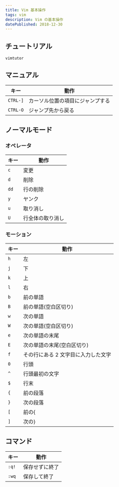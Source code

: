 ```yaml
---
title: Vim 基本操作
tags: vim
description: Vim の基本操作
datePublished: 2018-12-30
---
```


## チュートリアル

```
vimtutor
```

## マニュアル

| キー     | 動作                             |
| -------- | -------------------------------- |
| `CTRL-]` | カーソル位置の項目にジャンプする |
| `CTRL-O` | ジャンプ先から戻る               |

## ノーマルモード

### オペレータ

| キー | 動作             |
| ---- | ---------------- |
| `c`  | 変更             |
| `d`  | 削除             |
| `dd` | 行の削除         |
| `y`  | ヤンク           |
| `u`  | 取り消し         |
| `U`  | 行全体の取り消し |

### モーション

| キー | 動作                                |
| ---- | ----------------------------------- |
| `h`  | 左                                  |
| `j`  | 下                                  |
| `k`  | 上                                  |
| `l`  | 右                                  |
| `b`  | 前の単語                            |
| `B`  | 前の単語(空白区切り)                |
| `w`  | 次の単語                            |
| `W`  | 次の単語(空白区切り)                |
| `e`  | 次の単語の末尾                      |
| `E`  | 次の単語の末尾(空白区切り)          |
| `f`  | その行にある 2 文字目に入力した文字 |
| `0`  | 行頭                                |
| `^`  | 行頭最初の文字                      |
| `$`  | 行末                                |
| `{`  | 前の段落                            |
| `}`  | 次の段落                            |
| `[`  | 前の{                               |
| `]`  | 次の}                               |

## コマンド

| キー  | 動作           |
| ----- | -------------- |
| `:q!` | 保存せずに終了 |
| `:wq` | 保存して終了   |
